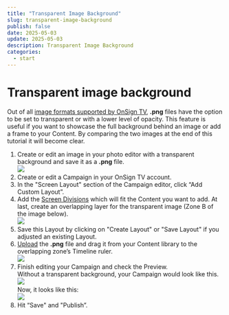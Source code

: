 ```yaml
---
title: "Transparent Image Background"
slug: transparent-image-background
publish: false
date: 2025-05-03
update: 2025-05-03
description: Transparent Image Background
categories:
  - start
---
```


Transparent image background
============================

Out of all [image formats supported by OnSign TV](/media/supported-file-types), **.png** files have the option to be set to transparent or with a lower level of opacity. This feature is useful if you want to showcase the full background behind an image or add a frame to your Content. By comparing the two images at the end of this tutorial it will become clear.

1. Create or edit an image in your photo editor with a transparent background and save it as a **.png** file.  
   ![](https://static.helpjuice.com/helpjuice_production/uploads/upload/image/23821/direct/1731595180747/set-image-background-transparent_1.jpg)
2. Create or edit a Campaign in your OnSign TV account.
3. In the "Screen Layout" section of the Campaign editor, click “Add Custom Layout”.
4. Add the [Screen Divisions](/create-your-first-campaign/how-to-create-custom-screen-layouts) which will fit the Content you want to add. At last, create an overlapping layer for the transparent image (Zone B of the image below).  
   ![](https://static.helpjuice.com/helpjuice_production/uploads/upload/image/23821/direct/1731595210852/set-image-background-transparent_2.png)
5. Save this Layout by clicking on "Create Layout" or "Save Layout" if you adjusted an existing Layout.
6. [Upload](/media/how-to-upload-media-files) the **.png** file and drag it from your Content library to the overlapping zone’s Timeline ruler.  
   ![](https://static.helpjuice.com/helpjuice_production/uploads/upload/image/23821/direct/1731595258477/set-image-background-transparent_3.png)
7. Finish editing your Campaign and check the Preview.  
   Without a transparent background, your Campaign would look like this.  
   ![](https://static.helpjuice.com/helpjuice_production/uploads/upload/image/23821/direct/1731595357340/set-image-background-transparent_4.png)  
   Now, it looks like this:  
   ![](https://static.helpjuice.com/helpjuice_production/uploads/upload/image/23821/direct/1731595375010/set-image-background-transparent_5.png)
8. Hit “Save" and "Publish”.
